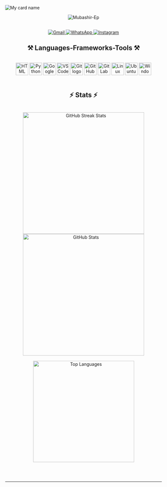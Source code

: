 ![My card name](https://cardivo.vercel.app/api?name=MUBASHIR-EP%20&description=Hi,%20Welcome%20To%20My%20Profile&image=https://avatars.githubusercontent.com/u/181055457?s=400&u=ef71753d5f95494abe8c0a5c4aa2927b930e245c&v=4&backgroundColor=%23e4f2f6&instagram=_mubasssh___&github=Mubashir-Ep)

<p align="center">
  <img src="https://komarev.com/ghpvc/?username=Mubashir-Ep&label=Visitors%20count&color=10d9c3&style=plastic" alt="Mubashir-Ep" />
</p>

<br>

<div align="center">
  <a href="mailto:ekmmubashir@gmail.com">
    <img src="https://img.shields.io/badge/Gmail-333333?style=for-the-badge&logo=gmail&logoColor=red" alt="Gmail"/>
  </a>
  <a href="https://wa.me/8111936574" target="_blank">
    <img src="https://img.shields.io/badge/whatsapp-008000?style=for-the-badge&logo=whatsapp&logoColor=white" alt="WhatsApp" />
  </a>
  <a href="https://instagram.com/_mubasssh__" target="_blank">
    <img src="https://img.shields.io/badge/instagram-E1306C?style=for-the-badge&logo=instagram&logoColor=white" alt="Instagram"/>
  </a>
</div>

<h2 align="center">⚒️ Languages-Frameworks-Tools ⚒️</h2>
<br/>
<div align="center">
  <img src="https://skillicons.dev/icons?i=html" height="40" alt="HTML logo" />
  <img src="https://skillicons.dev/icons?i=python" height="40" alt="Python logo" />
  <img src="https://skillicons.dev/icons?i=googlecloud" height="40" alt="Google Cloud logo" />
  <img src="https://skillicons.dev/icons?i=vscode" height="40" alt="VS Code logo" />
  <img src="https://skillicons.dev/icons?i=git" height="40" alt="Git logo" />
  <img src="https://skillicons.dev/icons?i=github" height="40" alt="GitHub logo" />
  <img src="https://skillicons.dev/icons?i=gitlab" height="40" alt="GitLab logo" />
  <img src="https://skillicons.dev/icons?i=linux" height="40" alt="Linux logo" />
  <img src="https://skillicons.dev/icons?i=ubuntu" height="40" alt="Ubuntu logo" />
  <img src="https://skillicons.dev/icons?i=windows" height="40" alt="Windows logo" />
</div>

<br/>

<h2 align="center">⚡ Stats ⚡</h2>
<br>

<div align="center">
  <img width="390" src="https://streak-stats.demolab.com/?user=Mubashir-Ep&theme=react&hide_border=true&border_radius=10" alt="GitHub Streak Stats" />
  <img width="390" src="https://github-readme-stats.vercel.app/api?username=Mubashir-Ep&count_private=true&show_icons=true&theme=react&rank_icon=github&hide_border=true&border_radius=10" alt="GitHub Stats" />
  <br/><br/>
  <img width="325" align="center" src="https://github-readme-stats.vercel.app/api/top-langs/?username=Mubashir-Ep&hide=HTML&langs_count=8&layout=compact&theme=react&border_radius=10&hide_border=true&size_weight=0.5&count_weight=0.5&exclude_repo=github-readme-stats" alt="Top Languages" />
</div>

<br/><br/>

<hr/>
